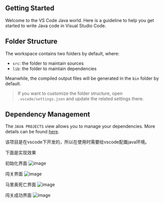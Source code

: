 ## Getting Started

Welcome to the VS Code Java world. Here is a guideline to help you get started to write Java code in Visual Studio Code.

## Folder Structure

The workspace contains two folders by default, where:

- `src`: the folder to maintain sources
- `lib`: the folder to maintain dependencies

Meanwhile, the compiled output files will be generated in the `bin` folder by default.

> If you want to customize the folder structure, open `.vscode/settings.json` and update the related settings there.

## Dependency Management

The `JAVA PROJECTS` view allows you to manage your dependencies. More details can be found [here](https://github.com/microsoft/vscode-java-dependency#manage-dependencies).

该项目是在vscode下开发的，所以在使用时需要给vscode配置java环境。

下面是实现效果

初始化界面
![image](https://user-images.githubusercontent.com/83996376/167650436-f7003d38-8d0a-4f11-b766-b758b04353f6.png)


闯关界面
![image](https://user-images.githubusercontent.com/83996376/167650605-8bb2dc84-658b-4668-bb05-4f88272632e8.png)


马里奥死亡界面
![image](https://user-images.githubusercontent.com/83996376/167650702-13034f86-094a-4b5e-a898-330eb77875f8.png)


闯关成功界面
![image](https://user-images.githubusercontent.com/83996376/167650804-53c55ee0-0600-4c06-8988-94bacffbeaeb.png)

